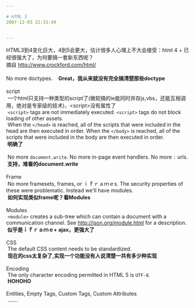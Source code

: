```yaml
---

# HTML 5
2007-12-03 22:31:49


---
```



HTML3到4变化巨大，4到5会更大，估计很多人心理上不大会接受：html 4 + 已经很强大了，为何要搞一套新东西呢？<br />
摘自 http://www.crockford.com/html/<br />
<br />
No more doctypes. &nbsp; &nbsp;<span style="font-weight: bold;">Great，我从来就没有完全搞清楚那些doctype<br />
</span><br />
<a></a><a></a><a><a>script</a></a> <br />
&nbsp;一个html只支持一种类型的<a></a><a></a><a><a>script</a></a>了(微软搞的ie能同时并存js,vbs，还能互相调用，绝对是专家级的技术)，&lt;<a></a><a></a><a><a>script</a></a>&gt;没有属性了<br />
&nbsp;<code>&lt;<a></a><a></a><a><a>script</a></a>&gt;</code> tags are not immediately executed. <code>&lt;<a></a><a></a><a><a>script</a></a>&gt;</code>   tags do not block loading of other assets.<br />
&nbsp;When the <code>&lt;/head&gt;</code>   is reached, all of the <a></a><a></a><a><a>script</a></a>s that were included in the head are then   executed in order. When the <code>&lt;/body&gt;</code> is reached, all   of the <a></a><a></a><a><a>script</a></a>s that were included in the body are then executed in order.<br />
<span style="font-weight: bold;">&nbsp;明确了</span><br />
<br />
&nbsp;No more <code>document.write</code>. No more in-page event handlers.   No more <code>:</code> urls.<br />
<span style="font-weight: bold;">&nbsp;支持，难看的document.write</span><br />
<br />
Frame<br />
&nbsp;No more framesets, frames, or ｉｆｒａｍｅs. The security properties of these   were problematic. Instead we'll have modules.<br />
&nbsp;<span style="font-weight: bold;">如何实现类似frame呢？看Modules</span><br />
<br />
Modules<br />
&nbsp;<code>&lt;module&gt;</code> creates a sub-tree which can contain a document   with a communication channel. See <a target=_blank target="_blank" href="http://json.org/module.html">http://json.org/module.html</a>   for a de<a></a><a></a><a><a>script</a></a>ion.<br />
<span style="font-weight: bold;">&nbsp;似乎是ｉｆｒａｍｅ+ ajax，更强大了</span><br />
<br />
CSS<br />
&nbsp;The default CSS content needs to be standardized. <br />
&nbsp;<span style="font-weight: bold;">现在的css太复杂了,实现一个功能没有人说清楚一共有多少种实现</span><br />
<br />
Encoding<br />
&nbsp;The only character encoding permitted in HTML 5 is <code>UTF-8</code>.   <br />
&nbsp;<span style="font-weight: bold;">HOHOHO</span><br />
<br />
Entities, Empty Tags, Custom Tags, Custom Attributes<br />
&nbsp;.......<br />
<br />
<br />

